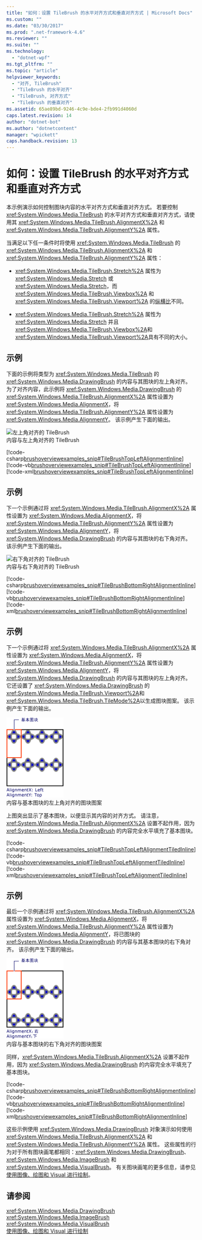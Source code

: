 ```yaml
---
title: "如何：设置 TileBrush 的水平对齐方式和垂直对齐方式 | Microsoft Docs"
ms.custom: ""
ms.date: "03/30/2017"
ms.prod: ".net-framework-4.6"
ms.reviewer: ""
ms.suite: ""
ms.technology: 
  - "dotnet-wpf"
ms.tgt_pltfrm: ""
ms.topic: "article"
helpviewer_keywords: 
  - "对齐, TileBrush"
  - "TileBrush 的水平对齐"
  - "TileBrush, 对齐方式"
  - "TileBrush 的垂直对齐"
ms.assetid: 65ae89bd-9246-4c9e-bde4-2fb991d4060d
caps.latest.revision: 14
author: "dotnet-bot"
ms.author: "dotnetcontent"
manager: "wpickett"
caps.handback.revision: 13
---
```

# 如何：设置 TileBrush 的水平对齐方式和垂直对齐方式
本示例演示如何控制图块内容的水平对齐方式和垂直对齐方式。  若要控制 <xref:System.Windows.Media.TileBrush> 的水平对齐方式和垂直对齐方式，请使用其 <xref:System.Windows.Media.TileBrush.AlignmentX%2A> 和 <xref:System.Windows.Media.TileBrush.AlignmentY%2A> 属性。  
  
 当满足以下任一条件时将使用 <xref:System.Windows.Media.TileBrush> 的 <xref:System.Windows.Media.TileBrush.AlignmentX%2A> 和 <xref:System.Windows.Media.TileBrush.AlignmentY%2A> 属性：  
  
-   <xref:System.Windows.Media.TileBrush.Stretch%2A> 属性为 <xref:System.Windows.Media.Stretch> 或 <xref:System.Windows.Media.Stretch>，而 <xref:System.Windows.Media.TileBrush.Viewbox%2A> 和 <xref:System.Windows.Media.TileBrush.Viewport%2A> 的[纵横比](GTMT)不同。  
  
-   <xref:System.Windows.Media.TileBrush.Stretch%2A> 属性为 <xref:System.Windows.Media.Stretch> 并且<xref:System.Windows.Media.TileBrush.Viewbox%2A>和<xref:System.Windows.Media.TileBrush.Viewport%2A>具有不同的大小。  
  
## 示例  
 下面的示例将类型为 <xref:System.Windows.Media.TileBrush> 的 <xref:System.Windows.Media.DrawingBrush> 的内容与其图块的左上角对齐。  为了对齐内容，此示例将 <xref:System.Windows.Media.DrawingBrush> 的 <xref:System.Windows.Media.TileBrush.AlignmentX%2A> 属性设置为 <xref:System.Windows.Media.AlignmentX>，将 <xref:System.Windows.Media.TileBrush.AlignmentY%2A> 属性设置为 <xref:System.Windows.Media.AlignmentY>。  该示例产生下面的输出。  
  
 ![左上角对齐的 TileBrush](../../../../docs/framework/wpf/graphics-multimedia/media/graphicsmm-tilebrushalignmentexampletopleft.png "graphicsmm\_TileBrushAlignmentExampleTopLeft")  
内容与左上角对齐的 TileBrush  
  
 [!code-csharp[brushoverviewexamples_snip#TileBrushTopLeftAlignmentInline](../../../../samples/snippets/csharp/VS_Snippets_Wpf/BrushOverviewExamples_snip/CSharp/TileBrushAlignmentExample.cs#tilebrushtopleftalignmentinline)]
 [!code-vb[brushoverviewexamples_snip#TileBrushTopLeftAlignmentInline](../../../../samples/snippets/visualbasic/VS_Snippets_Wpf/BrushOverviewExamples_snip/visualbasic/tilebrushalignmentexample.vb#tilebrushtopleftalignmentinline)]
 [!code-xml[brushoverviewexamples_snip#TileBrushTopLeftAlignmentInline](../../../../samples/snippets/xaml/VS_Snippets_Wpf/BrushOverviewExamples_snip/XAML/TileBrushAlignmentExample.xaml#tilebrushtopleftalignmentinline)]  
  
## 示例  
 下一个示例通过将 <xref:System.Windows.Media.TileBrush.AlignmentX%2A> 属性设置为 <xref:System.Windows.Media.AlignmentX>，将 <xref:System.Windows.Media.TileBrush.AlignmentY%2A> 属性设置为 <xref:System.Windows.Media.AlignmentY>，将 <xref:System.Windows.Media.DrawingBrush> 的内容与其图块的右下角对齐。  该示例产生下面的输出。  
  
 ![右下角对齐的 TileBrush](../../../../docs/framework/wpf/graphics-multimedia/media/graphicsmm-tilebrushalignmentexamplebottomright.png "graphicsmm\_TileBrushAlignmentExampleBottomRight")  
内容与右下角对齐的 TileBrush  
  
 [!code-csharp[brushoverviewexamples_snip#TileBrushBottomRightAlignmentInline](../../../../samples/snippets/csharp/VS_Snippets_Wpf/BrushOverviewExamples_snip/CSharp/TileBrushAlignmentExample.cs#tilebrushbottomrightalignmentinline)]
 [!code-vb[brushoverviewexamples_snip#TileBrushBottomRightAlignmentInline](../../../../samples/snippets/visualbasic/VS_Snippets_Wpf/BrushOverviewExamples_snip/visualbasic/tilebrushalignmentexample.vb#tilebrushbottomrightalignmentinline)]
 [!code-xml[brushoverviewexamples_snip#TileBrushBottomRightAlignmentInline](../../../../samples/snippets/xaml/VS_Snippets_Wpf/BrushOverviewExamples_snip/XAML/TileBrushAlignmentExample.xaml#tilebrushbottomrightalignmentinline)]  
  
## 示例  
 下一个示例通过将 <xref:System.Windows.Media.TileBrush.AlignmentX%2A> 属性设置为 <xref:System.Windows.Media.AlignmentX>，将 <xref:System.Windows.Media.TileBrush.AlignmentY%2A> 属性设置为 <xref:System.Windows.Media.AlignmentY>，将 <xref:System.Windows.Media.DrawingBrush> 的内容与其图块的左上角对齐。  它还设置了 <xref:System.Windows.Media.DrawingBrush> 的<xref:System.Windows.Media.TileBrush.Viewport%2A>和<xref:System.Windows.Media.TileBrush.TileMode%2A>以生成图块图案。  该示例产生下面的输出。  
  
 ![左上角对齐的平铺 TileBrush](../../../../docs/framework/wpf/graphics-multimedia/media/graphicsmm-tilebrushalignmentexampletoplefttiled.png "graphicsmm\_TileBrushAlignmentExampleTopLeftTiled")  
内容与基本图块的左上角对齐的图块图案  
  
 上图突出显示了基本图块，以便显示其内容的对齐方式。  请注意，<xref:System.Windows.Media.TileBrush.AlignmentX%2A> 设置不起作用，因为 <xref:System.Windows.Media.DrawingBrush> 的内容完全水平填充了基本图块。  
  
 [!code-csharp[brushoverviewexamples_snip#TileBrushTopLeftAlignmentTiledInline](../../../../samples/snippets/csharp/VS_Snippets_Wpf/BrushOverviewExamples_snip/CSharp/TileBrushAlignmentExample.cs#tilebrushtopleftalignmenttiledinline)]
 [!code-vb[brushoverviewexamples_snip#TileBrushTopLeftAlignmentTiledInline](../../../../samples/snippets/visualbasic/VS_Snippets_Wpf/BrushOverviewExamples_snip/visualbasic/tilebrushalignmentexample.vb#tilebrushtopleftalignmenttiledinline)]
 [!code-xml[brushoverviewexamples_snip#TileBrushTopLeftAlignmentTiledInline](../../../../samples/snippets/xaml/VS_Snippets_Wpf/BrushOverviewExamples_snip/XAML/TileBrushAlignmentExample.xaml#tilebrushtopleftalignmenttiledinline)]  
  
## 示例  
 最后一个示例通过将 <xref:System.Windows.Media.TileBrush.AlignmentX%2A> 属性设置为 <xref:System.Windows.Media.AlignmentX>，将 <xref:System.Windows.Media.TileBrush.AlignmentY%2A> 属性设置为 <xref:System.Windows.Media.AlignmentY>，将已图块的 <xref:System.Windows.Media.DrawingBrush> 的内容与其基本图块的右下角对齐。  该示例产生下面的输出。  
  
 ![右下角对齐的平铺 TileBrush](../../../../docs/framework/wpf/graphics-multimedia/media/graphicsmm-tilebrushalignmentexamplebottomrighttiled.png "graphicsmm\_TileBrushAlignmentExampleBottomRightTiled")  
内容与基本图块的右下角对齐的图块图案  
  
 同样，<xref:System.Windows.Media.TileBrush.AlignmentX%2A> 设置不起作用，因为 <xref:System.Windows.Media.DrawingBrush> 的内容完全水平填充了基本图块。  
  
 [!code-csharp[brushoverviewexamples_snip#TileBrushBottomRightAlignmentInline](../../../../samples/snippets/csharp/VS_Snippets_Wpf/BrushOverviewExamples_snip/CSharp/TileBrushAlignmentExample.cs#tilebrushbottomrightalignmentinline)]
 [!code-vb[brushoverviewexamples_snip#TileBrushBottomRightAlignmentInline](../../../../samples/snippets/visualbasic/VS_Snippets_Wpf/BrushOverviewExamples_snip/visualbasic/tilebrushalignmentexample.vb#tilebrushbottomrightalignmentinline)]
 [!code-xml[brushoverviewexamples_snip#TileBrushBottomRightAlignmentInline](../../../../samples/snippets/xaml/VS_Snippets_Wpf/BrushOverviewExamples_snip/XAML/TileBrushAlignmentExample.xaml#tilebrushbottomrightalignmentinline)]  
  
 这些示例使用 <xref:System.Windows.Media.DrawingBrush> 对象演示如何使用 <xref:System.Windows.Media.TileBrush.AlignmentX%2A> 和 <xref:System.Windows.Media.TileBrush.AlignmentY%2A> 属性。  这些属性的行为对于所有图块画笔都相同：<xref:System.Windows.Media.DrawingBrush>、<xref:System.Windows.Media.ImageBrush> 和 <xref:System.Windows.Media.VisualBrush>。  有关图块画笔的更多信息，请参见[使用图像、绘图和 Visual 进行绘制](../../../../docs/framework/wpf/graphics-multimedia/painting-with-images-drawings-and-visuals.md)。  
  
## 请参阅  
 <xref:System.Windows.Media.DrawingBrush>   
 <xref:System.Windows.Media.ImageBrush>   
 <xref:System.Windows.Media.VisualBrush>   
 [使用图像、绘图和 Visual 进行绘制](../../../../docs/framework/wpf/graphics-multimedia/painting-with-images-drawings-and-visuals.md)
